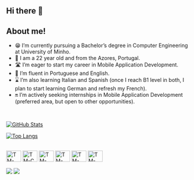## Hi there 👋

## About me!

- 😁 I’m currently pursuing a Bachelor’s degree in Computer Engineering at University of Minho.
- 🥳 I am a 22 year old and from the Azores, Portugal.
- 🛣️ I’m eager to start my career in Mobile Application Development.
- 🤗 I’m fluent in Portuguese and English.
- ⌛ I’m also learning Italian and Spanish (once I reach B1 level in both, I plan to start learning German and refresh my French).
- 🔛 I’m actively seeking internships in Mobile Application Development (preferred area, but open to other opportunities).

<br>

[![GitHub Stats](https://github-readme-stats.vercel.app/api?username=Tomas-Machado&show_icons=true&theme=tokyonight&count_private=true)](https://github.com/Tomas-Machado)

[![Top Langs](https://github-readme-stats.vercel.app/api/top-langs/?username=Tomas-Machado&layout=compact&langs_count=16&theme=tokyonight)](https://www.github.com/Tomas-Machado)


<br>

<div style="display: inline_block">
  <img align="center" alt="TM-Haskell" height="30" width="40" src="https://cdn.jsdelivr.net/gh/devicons/devicon@latest/icons/haskell/haskell-original.svg">
  <img align="center" alt="TM-C" height="30" width="40" src="https://cdn.jsdelivr.net/gh/devicons/devicon@latest/icons/c/c-original.svg">
  <img align="center" alt="TM-HTML" height="30" width="40" src="https://cdn.jsdelivr.net/gh/devicons/devicon@latest/icons/html5/html5-original.svg">
  <img align="center" alt="TM-CSS" height="30" width="40" src="https://cdn.jsdelivr.net/gh/devicons/devicon@latest/icons/css3/css3-original.svg">
  <img align="center" alt="TM-SQL" height="30" width="40" src="https://cdn.jsdelivr.net/gh/devicons/devicon@latest/devicon.min.css">
  <img align="center" alt="TM-JAVA" height="30" width="40" src="https://cdn.jsdelivr.net/gh/devicons/devicon@latest/devicon.min.css">

</div>

<br>

<div>
  <a href="https://www.linkedin.com/in/tomas-machado-141561350/" target="_blank"><img src="https://img.shields.io/badge/LinkedIn-0077B5?style=for-the-badge&logo=linkedin&logoColor=white"></a>
<a href="mailto:tfbmachado1@gmail.com">
  <img src="https://img.shields.io/badge/Gmail-D14836?style=for-the-badge&logo=gmail&logoColor=white">
</a>
</div>

<!--
**Tomas-Machado/Tomas-Machado** is a ✨ _special_ ✨ repository because its `README.md` (this file) appears on your GitHub profile.

Here are some ideas to get you started:

- 🔭 I’m currently working on ...
- 🌱 I’m currently learning ...
- 👯 I’m looking to collaborate on ...
- 🤔 I’m looking for help with ...
- 💬 Ask me about ...
- 📫 How to reach me: ...
- 😄 Pronouns: ...
- ⚡ Fun fact: ...
-->
